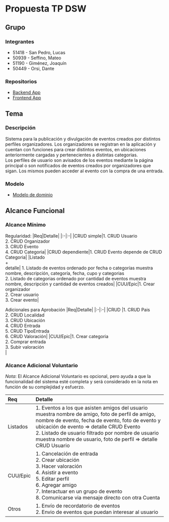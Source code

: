 # Propuesta TP DSW

## Grupo
### Integrantes
* 51418 - San Pedro, Lucas
* 50939 - Seffino, Mateo
* 51190 - Giménez, Joaquín
* 50449 - Orsi, Dante

### Repositorios
* [Backend App](https://github.com/LucasSanPedro18/DSW-TP)
* [Frontend App](https://github.com/JoaquinGZ1/DSW-TP-FE)

## Tema
### Descripción
Sistema para la publicación y divulgación de eventos creados por distintos perfiles organizadores. Los organizadores se registran en la aplicación y cuentan con funciones para crear distintos eventos, en ubicaciones anteriormente cargadas y pertenecientes a distintas categorias.<br>
Los perfiles de usuario son avisados de los eventos mediante la página principal o son notificados de eventos creados por organizadores que sigan. Los mismos pueden acceder al evento con la compra de una entrada.

### Modelo
* [Modelo de dominio](https://drive.google.com/file/d/16xYhbJUnDa4sdpdbVt6X3xEIybnITIP2/view?usp=sharing)

## Alcance Funcional 

### Alcance Mínimo

Regularidad:
|Req|Detalle|
|:-|:-|
|CRUD simple|1. CRUD Usuario<br>2. CRUD Organizador<br>3. CRUD Evento<br>4. CRUD Categoria|
|CRUD dependiente|1. CRUD Evento depende de CRUD Categoria|
|Listado<br>+<br>detalle| 1. Listado de eventos ordenado por fecha o categorías muestra nombre, descripción, categoría, fecha, cupo y categorias<br> 2. Listado de categorias ordenado por cantidad de eventos muestra nombre, descripción y cantidad de eventos creados|
|CUU/Epic|1. Crear organizador<br>2. Crear usuario<br>3. Crear evento|


Adicionales para Aprobación
|Req|Detalle|
|:-|:-|
|CRUD |1. CRUD Pais<br>2. CRUD Localidad<br>3. CRUD Ubicación<br>4. CRUD Entrada<br>5. CRUD TipoEntrada<br>6. CRUD Valoración|
|CUU/Epic|1. Crear categoria<br>2. Comprar entrada<br>3. Subir valoración<br>|


### Alcance Adicional Voluntario

*Nota*: El Alcance Adicional Voluntario es opcional, pero ayuda a que la funcionalidad del sistema esté completa y será considerado en la nota en función de su complejidad y esfuerzo.

|Req|Detalle|
|:-|:-|
|Listados |1. Eventos a los que asisten amigos del usuario muestra nombre de amigo, foto de perfil de amigo, nombre de evento, fecha de evento, foto de evento y ubicación de evento => detalle CRUD Evento<br> 2. Listado de usuario filtrado por nombre de usuario muestra nombre de usuario, foto de perfil => detalle CRUD Usuario|
|CUU/Epic|1. Cancelación de entrada<br>2. Crear ubicación<br>3. Hacer valoración<br>4. Asistir a evento<br>5. Editar perfil<br>6. Agregar amigo<br>7. Interactuar en un grupo de evento<br>8. Comunicarse via mensaje directo con otra Cuenta|
|Otros|1. Envío de recordatorio de eventos<br>2. Envio de eventos que puedan interesar al usuario|
